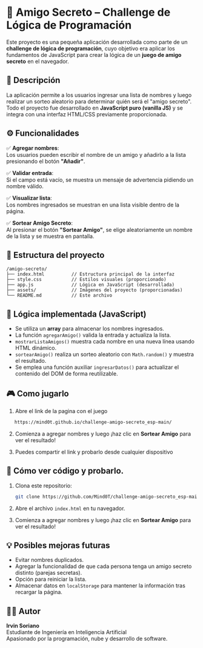 # 🎁 Amigo Secreto – Challenge de Lógica de Programación

Este proyecto es una pequeña aplicación desarrollada como parte de un **challenge de lógica de programación**, cuyo objetivo era aplicar los fundamentos de JavaScript para crear la lógica de un **juego de amigo secreto** en el navegador.

## 📌 Descripción

La aplicación permite a los usuarios ingresar una lista de nombres y luego realizar un sorteo aleatorio para determinar quién será el "amigo secreto". Todo el proyecto fue desarrollado en **JavaScript puro (vanilla JS)** y se integra con una interfaz HTML/CSS previamente proporcionada.

## ⚙️ Funcionalidades

✅ **Agregar nombres**:  
Los usuarios pueden escribir el nombre de un amigo y añadirlo a la lista presionando el botón **"Añadir"**.

✅ **Validar entrada**:  
Si el campo está vacío, se muestra un mensaje de advertencia pidiendo un nombre válido.

✅ **Visualizar lista**:  
Los nombres ingresados se muestran en una lista visible dentro de la página.

✅ **Sortear Amigo Secreto**:  
Al presionar el botón **"Sortear Amigo"**, se elige aleatoriamente un nombre de la lista y se muestra en pantalla.

## 📂 Estructura del proyecto

```
/amigo-secreto/
├── index.html          // Estructura principal de la interfaz
├── style.css           // Estilos visuales (proporcionado)
├── app.js              // Lógica en JavaScript (desarrollada)
├── assets/             // Imágenes del proyecto (proporcionadas)
└── README.md           // Este archivo
```

## 🧠 Lógica implementada (JavaScript)

- Se utiliza un **array** para almacenar los nombres ingresados.
- La función `agregarAmigo()` valida la entrada y actualiza la lista.
- `mostrarListaAmigos()` muestra cada nombre en una nueva línea usando HTML dinámico.
- `sortearAmigo()` realiza un sorteo aleatorio con `Math.random()` y muestra el resultado.
- Se emplea una función auxiliar `ingresarDatos()` para actualizar el contenido del DOM de forma reutilizable.

## 🎮 Como jugarlo 
1. Abre el link de la pagina con el juego
```bash
   https://mind0t.github.io/challenge-amigo-secreto_esp-main/
```
2. Comienza a agregar nombres y luego ¡haz clic en **Sortear Amigo** para ver el resultado!
   
3. Puedes compartir el link y probarlo desde cualquier dispositivo
   
## 🚀 Cómo ver código y probarlo.

1. Clona este repositorio:
   ```bash
   git clone https://github.com/Mind0T/challenge-amigo-secreto_esp-main.git
   ```
2. Abre el archivo `index.html` en tu navegador.

3. Comienza a agregar nombres y luego ¡haz clic en **Sortear Amigo** para ver el resultado!

## 💡 Posibles mejoras futuras

- Evitar nombres duplicados.
- Agregar la funcionalidad de que cada persona tenga un amigo secreto distinto (parejas secretas).
- Opción para reiniciar la lista.
- Almacenar datos en `localStorage` para mantener la información tras recargar la página.

## 🧑‍💻 Autor

**Irvin Soriano**  
Estudiante de Ingeniería en Inteligencia Artificial  
Apasionado por la programación, nube y desarrollo de software.
